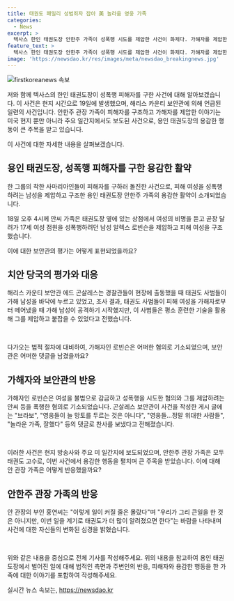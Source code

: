 ```yaml
---
title: 태권도 패밀리 성범죄자 잡아 美 놀라움 영웅 가족
categories:
  - News
excerpt: >
  텍사스 한인 태권도장 안한주 가족이 성폭행 시도를 제압한 사건이 화제다. 가해자를 제압한 가족은 태권도 고수로, 피해자를 보호하기 위해 훈련한 기술을 활용했다. 해리스 카운티 보안관은 가족을 찬양하며 사건을 소개했고, 가해자는 적극 기소됐다. 이 사건은 미 주요 언론에서도 보도되며, 안한주 관장 가족은 태권도로 악명 높였다. 이 사건을 계기로 태권도의 가치가 더 널리 알려지기를 바라는 안 가족의 소망이 이어졌다.
feature_text: >
  텍사스 한인 태권도장 안한주 가족이 성폭행 시도를 제압한 사건이 화제다. 가해자를 제압한 가족은 태권도 고수로, 피해자를 보호하기 위해 훈련한 기술을 활용했다. 해리스 카운티 보안관은 가족을 찬양하며 사건을 소개했고, 가해자는 적극 기소됐다. 이 사건은 미 주요 언론에서도 보도되며, 안한주 관장 가족은 태권도로 악명 높였다. 이 사건을 계기로 태권도의 가치가 더 널리 알려지기를 바라는 안 가족의 소망이 이어졌다.
image: 'https://newsdao.kr/res/images/meta/newsdao_breakingnews.jpg'
---
```


<p><img src="https://newsdao.kr/res/images/meta/newsdao_breakingnews.jpg" alt="firstkoreanews 속보" /></p>

<p>저와 함께 텍사스의 한인 태권도장이 성폭행 피해자를 구한 사건에 대해 알아보겠습니다. 이 사건은 현지 시간으로 19일에 발생했으며, 해리스 카운티 보안관에 의해 언급된 일련의 사건입니다. 안한주 관장 가족이 피해자를 구조하고 가해자를 제압한 이야기는 미국 현지 뿐만 아니라 주요 일간지에서도 보도된 사건으로, 용인 태권도장의 용감한 행동이 큰 주목을 받고 있습니다.</p>

<p>이 사건에 대한 자세한 내용을 살펴보겠습니다. </p>

<h2 data-ke-size="size26">용인 태권도장, 성폭행 피해자를 구한 용감한 활약</h2>

<p>한 그룹의 착한 사마리아인들이 피해자를 구하러 돌진한 사건으로, 피해 여성을 성폭행하려는 남성을 제압하고 구조한 용인 태권도장 안한주 가족의 용감한 활약이 소개되었습니다.</p>

<p data-ke-size="size16">18일 오후 4시께 안씨 가족은 태권도장 옆에 있는 상점에서 여성의 비명을 듣고 곧장 달려가 17세 여성 점원을 성폭행하려던 남성 알렉스 로빈슨을 제압하고 피해 여성을 구조했습니다.</p>

<p>이에 대한 보안관의 평가는 어떻게 표현되었을까요?</p>

<h2 data-ke-size="size26">치안 당국의 평가와 대응</h2>

<p>해리스 카운티 보안관 에드 곤살레스는 경찰관들이 현장에 출동했을 때 태권도 사범들이 가해 남성을 바닥에 누르고 있었고, 조사 결과, 태권도 사범들이 피해 여성을 가해자로부터 떼어냈을 때 가해 남성이 공격하기 시작했지만, 이 사범들은 평소 훈련한 기술을 활용해 그를 제압하고 붙잡을 수 있었다고 전했습니다.</p>

<p data-ke-size="size16">&nbsp;</p>

<p>다가오는 법적 절차에 대비하여, 가해자인 로빈슨은 어떠한 혐의로 기소되었으며, 보안관은 어떠한 댓글을 남겼을까요?</p>

<h2 data-ke-size="size26">가해자와 보안관의 반응</h2>

<p>가해자인 로빈슨은 여성을 불법으로 감금하고 성폭행을 시도한 혐의와 그를 제압하려는 안씨 등을 폭행한 혐의로 기소되었습니다. 곤살레스 보안관이 사건을 작성한 게시 글에는 "브라보", "영웅들이 늘 망토를 두르는 것은 아니다", "영웅들…정말 위대한 사람들", "놀라운 가족, 잘했다" 등의 댓글로 찬사를 보냈다고 전해졌습니다.</p>

<p data-ke-size="size16">&nbsp;</p>

<p>이러한 사건은 현지 방송사와 주요 미 일간지에 보도되었으며, 안한주 관장 가족은 모두 태권도 고수로, 이번 사건에서 용감한 행동을 펼치며 큰 주목을 받았습니다. 이에 대해 안 관장 가족은 어떻게 반응했을까요?</p>

<h2 data-ke-size="size26">안한주 관장 가족의 반응</h2>

<p>안 관장의 부인 홍연씨는 "이렇게 일이 커질 줄은 몰랐다"며 "우리가 그리 큰일을 한 것은 아니지만, 이번 일을 계기로 태권도가 더 많이 알려졌으면 한다"는 바람을 나타내며 사건에 대한 자신들의 변화된 심경을 밝혔습니다.</p>

<p data-ke-size="size16">&nbsp;</p>

<p>위와 같은 내용을 중심으로 전체 기사를 작성해주세요. 위의 내용을 참고하여 용인 태권도장에서 벌어진 일에 대해 법적인 측면과 주변인의 반응, 피해자와 용감한 행동을 한 가족에 대한 이야기를 포함하여 작성해주세요.</p>
실시간 뉴스 속보는, <a href="https://newsdao.kr" rel="dofollow">https://newsdao.kr</a>


